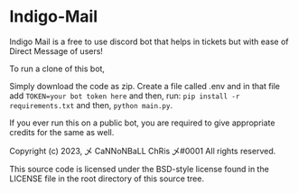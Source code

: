 # Indigo-Mail

Indigo Mail is a free to use discord bot that helps in tickets but with ease of Direct Message of users!

To run a clone of this bot,


Simply download the code as zip. Create a file called .env and in that file add `TOKEN=your bot token here` and then, run: `pip install -r requirements.txt` and then, `python main.py`.

If you ever run this on a public bot, you are required to give appropriate credits for the same as well.

Copyright (c) 2023, 乄 CaNNoNBaLL ChRis 乄#0001
All rights reserved.

This source code is licensed under the BSD-style license found in the
LICENSE file in the root directory of this source tree. 


